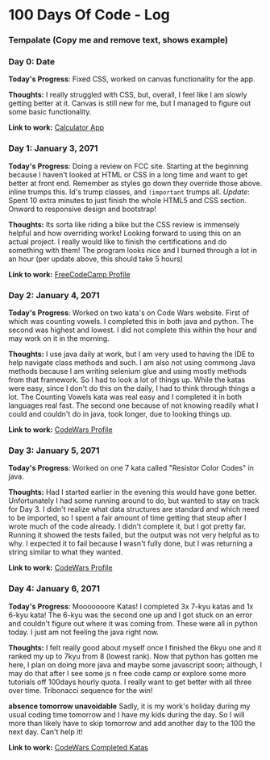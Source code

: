 # 100 Days Of Code - Log

### Tempalate (Copy me and remove text, shows example)
### Day 0: Date

**Today's Progress**: Fixed CSS, worked on canvas functionality for the app.

**Thoughts:** I really struggled with CSS, but, overall, I feel like I am slowly getting better at it. Canvas is still new for me, but I managed to figure out some basic functionality.

**Link to work:** [Calculator App](http://www.example.com)

### Day 1: January 3, 2071

**Today's Progress**: Doing a review on FCC site. Starting at the beginning because I haven't looked at HTML or CSS in a long time and want to get better at front end. Remember as styles go down they override those above. inline trumps this. Id's trump classes, and `!important` trumps all. *Update*: Spent 10 extra minutes to just finish the whole HTML5 and CSS section. Onward to responsive design and bootstrap!

**Thoughts:** Its sorta like riding a bike but the CSS review is immensely helpful and how overriding works! Looking forward to using this on an actual project. I really would like to finish the certifications and do something with them! The program looks nice and I burned through a lot in an hour (per update above, this should take 5 hours)

**Link to work:** [FreeCodeCamp Profile](https://www.freecodecamp.com/ddaypunk06)

### Day 2: January 4, 2071

**Today's Progress**: Worked on two kata's on Code Wars website. First of which was counting vowels. I completed this in both java and python. The second was highest and lowest. I did not complete this within the hour and may work on it in the morning.

**Thoughts:** I use java daily at work, but I am very used to having the IDE to help navigate class methods and such. I am also not using commong Java methods because I am writing selenium glue and using mostly methods from that framework. So I had to look a lot of things up. While the katas were easy, since I don't do this on the daily, I had to think through things a lot. The Counting Vowels kata was real easy and I completed it in both languages real fast. The second one because of not knowing readily what I could and couldn't do in java, took longer, due to looking things up.

**Link to work:** [CodeWars Profile](https://www.codewars.com/users/ddaypunk06)

### Day 3: January 5, 2071

**Today's Progress**: Worked on one 7 kata called "Resistor Color Codes" in java.

**Thoughts:** Had I started earlier in the evening this would have gone better. Unfortunately I had some running around to do, but wanted to stay on track for Day 3. I didn't realize what data structures are standard and which need to be imported, so I spent a fair amount of time getting that steup after I wrote much of the code already. I didn't complete it, but I got pretty far. Running it showed the tests failed, but the output was not very helpful as to why. I expected it to fail because I wasn't fully done, but I was returning a string similar to what they wanted.

**Link to work:** [CodeWars Profile](https://www.codewars.com/users/ddaypunk06)

### Day 4: January 6, 2071

**Today's Progress**: Mooooooore Katas! I completed 3x 7-kyu katas and 1x 6-kyu kata! The 6-kyu was the second one up and I got stuck on an error and couldn't figure out where it was coming from. These were all in python today. I just am not feeling the java right now.

**Thoughts:** I felt really good about myself once I finished the 6kyu one and it ranked my up to 7kyu from 8 (lowest rank). Now that python has gotten me here, I plan on doing more java and maybe some javascript soon; although, I may do that after I see some js n free code camp or explore some more tutorials off 100days hourly quota. I really want to get better with all three over time. Tribonacci sequence for the win!

**absence tomorrow unavoidable** Sadly, it is my work's holiday during my usual coding time tomorrow and I have my kids during the day. So I will more than likely have to skip tomorrow and add another day to the 100 the next day. Can't help it!

**Link to work:** [CodeWars Completed Katas](https://www.codewars.com/users/ddaypunk06)
